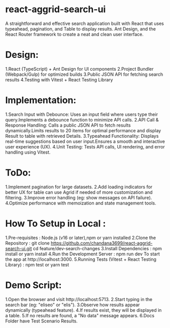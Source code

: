 # react-aggrid-search-ui
A straightforward and effective search application built with React that uses typeahead, pagination, and Table to display results. Ant Design, and the React Router framework to create a neat and clean user interface.

# Design:
1.React (TypeScript) + Ant Design for UI components
2.Project Bundler (Webpack/Gulp) for optimized builds
3.Public JSON API for fetching search results
4.Testing with Vitest + React Testing Library

# Implementation:
1.Search Input with Debounce: Uses an input field where users type their query.Implements a debounce function to minimize API calls.
2.API Call & Response Handling: Calls a public JSON API to fetch results dynamically.Limits results to 20 items for optimal performance and display Result to table with retrieved Details.
3.Typeahead Functionality: Displays real-time suggestions based on user input.Ensures a smooth and interactive user experience (UX).
4.Unit Testing: Tests API calls, UI rendering, and error handling using Vitest.

# ToDo:
1.Implement pagination for large datasets.
2.Add loading indicators for better UX for table can use Agrid if needed of more customization and filtering.
3.Improve error handling (eg: show messages on API failure).
4.Optimize performance with memoization and state management tools.

# How To Setup in Local :
1.Pre-requisites : Node.js (v16 or later),npm or yarn installed
2.Clone the Repository : git clone https://github.com/chandana3699/react-aggrid-search-ui.git
  cd feature/dev-search-changes
3.Install Dependencies : npm install or yarn install
4.Run the Development Server : npm run dev
  To start the app at http://localhost:3000.
5.Running Tests (Vitest + React Testing Library) : npm test  or yarn test

# Demo Script:
1.Open the browser and visit http://localhost:5713.
2.Start typing in the search bar (eg: "eliseo" or "elis").
3.Observe how results appear dynamically (typeahead feature).
4.If results exist, they will be displayed in a table.
5.If no results are found, a "No data" message appears.
6.Docs Folder have Test Scenario Results.

